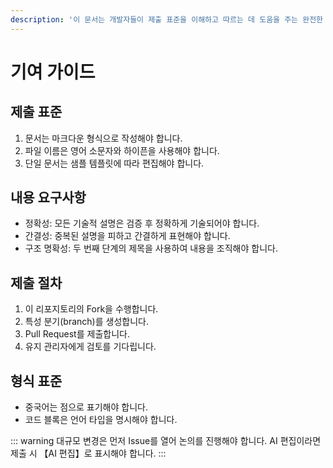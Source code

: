 ```yaml
---
description: '이 문서는 개발자들이 제출 표준을 이해하고 따르는 데 도움을 주는 완전한 기여 가이드입니다. 파일은 SEO 메타데이터를 생성하여 GitHub에서의 표시 및 검색 최적화를 위해 설계되었습니다.'
---
```


# 기여 가이드

## 제출 표준
1. 문서는 마크다운 형식으로 작성해야 합니다.
2. 파일 이름은 영어 소문자와 하이픈을 사용해야 합니다.
3. 단일 문서는 샘플 템플릿에 따라 편집해야 합니다.

## 내용 요구사항
- 정확성: 모든 기술적 설명은 검증 후 정확하게 기술되어야 합니다.
- 간결성: 중복된 설명을 피하고 간결하게 표현해야 합니다.
- 구조 명확성: 두 번째 단계의 제목을 사용하여 내용을 조직해야 합니다.

## 제출 절차
1. 이 리포지토리의 Fork을 수행합니다.
2. 특성 분기(branch)를 생성합니다.
3. Pull Request를 제출합니다.
4. 유지 관리자에게 검토를 기다립니다.

## 형식 표준
- 중국어는 점으로 표기해야 합니다.
- 코드 블록은 언어 타입을 명시해야 합니다.

::: warning
대규모 변경은 먼저 Issue를 열어 논의를 진행해야 합니다. AI 편집이라면 제출 시 【AI 편집】로 표시해야 합니다.
:::


